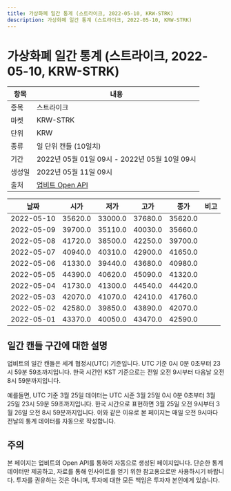 ```yaml
---
title: 가상화폐 일간 통계 (스트라이크, 2022-05-10, KRW-STRK)
description: 가상화폐 일간 통계 (스트라이크, 2022-05-10, KRW-STRK)
---
```



가상화폐 일간 통계 (스트라이크, 2022-05-10, KRW-STRK)
===

|항목|내용|
|--|--|
|종목|스트라이크|
|마켓|KRW-STRK|
|단위|KRW|
|종류|일 단위 캔들 (10일치)|
|기간|2022년 05월 01일 09시 - 2022년 05월 10일 09시|
|생성일|2022년 05월 11일 09시|
|출처|[업비트 Open API](https://docs.upbit.com)|


|날짜|시가|저가|고가|종가|비고|
|--|--|--|--|--|--|
|2022-05-10|35620.0|33000.0|37680.0|35620.0|    |
|2022-05-09|39700.0|35110.0|40030.0|35660.0|    |
|2022-05-08|41720.0|38500.0|42250.0|39700.0|    |
|2022-05-07|40940.0|40310.0|42900.0|41650.0|    |
|2022-05-06|41330.0|39440.0|43680.0|40980.0|    |
|2022-05-05|44390.0|40620.0|45090.0|41320.0|    |
|2022-05-04|41730.0|41300.0|44540.0|44420.0|    |
|2022-05-03|42070.0|41070.0|42410.0|41760.0|    |
|2022-05-02|42580.0|39850.0|43890.0|42070.0|    |
|2022-05-01|43370.0|40050.0|43470.0|42590.0|    |


일간 캔들 구간에 대한 설명
---


업비트의 일간 캔들은 세계 협정시(UTC) 기준입니다. 
UTC 기준 0시 0분 0초부터 23시 59분 59초까지입니다. 
한국 시간인 KST 기준으로는 전일 오전 9시부터 다음날 오전 8시 59분까지입니다. 


예를들면, UTC 기준 3월 25일 데이터는 UTC 시준 3월 25일 0시 0분 0초부터 3월 25일 23시 59분 59초까지입니다. 
한국 시간으로 표현하면 3월 25일 오전 9시부터 3월 26일 오전 8시 59분까지입니다. 
이와 같은 이유로 본 페이지는 매일 오전 9시마다 전날의 통계 데이터를 자동으로 작성합니다. 


주의
---


본 페이지는 업비트의 Open API를 통하여 자동으로 생성된 페이지입니다. 
단순한 통계 데이터만 제공하고, 자료를 통해 인사이트를 얻기 위한 참고용으로만 사용하시기 바랍니다. 
투자를 권유하는 것은 아니며, 투자에 대한 모든 책임은 투자자 본인에게 있습니다. 
